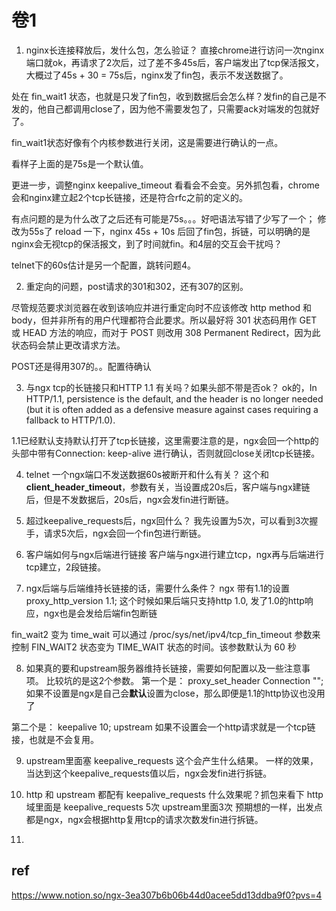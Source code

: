 # 卷1
1. nginx长连接释放后，发什么包，怎么验证？
直接chrome进行访问一次nginx端口就ok，再请求了2次后，过了差不多45s后，客户端发出了tcp保活报文，大概过了45s + 30 = 75s后，nginx发了fin包，表示不发送数据了。

处在 fin_wait1 状态，也就是只发了fin包，收到数据后会怎么样？发fin的自己是不发的，他自己都调用close了，因为他不需要发包了，只需要ack对端发的包就好了。

fin_wait1状态好像有个内核参数进行关闭，这是需要进行确认的一点。

看样子上面的是75s是一个默认值。

更进一步，调整nginx keepalive_timeout 看看会不会变。另外抓包看，chrome会和nginx建立起2个tcp长链接，还是符合rfc之前的定义的。

有点问题的是为什么改了之后还有可能是75s。。。好吧语法写错了少写了一个；
修改为55s了 reload 一下，nginx 45s + 10s 后回了fin包，拆链，可以明确的是nginx会无视tcp的保活报文，到了时间就fin。和4层的交互会干扰吗？

telnet下的60s估计是另一个配置，跳转问题4。

2. 重定向的问题，post请求的301和302，还有307的区别。

尽管规范要求浏览器在收到该响应并进行重定向时不应该修改 http method 和 body，但并非所有的用户代理都符合此要求。所以最好将 301 状态码用作 GET 或 HEAD 方法的响应，而对于 POST 则改用 308 Permanent Redirect，因为此状态码会禁止更改请求方法。

POST还是得用307的。。配置待确认




3. 与ngx tcp的长链接只和HTTP 1.1 有关吗？如果头部不带是否ok？
ok的，In HTTP/1.1, persistence is the default, and the header is no longer needed (but it is often added as a defensive measure against cases requiring a fallback to HTTP/1.0).

1.1已经默认支持默认打开了tcp长链接，这里需要注意的是，ngx会回一个http的头部中带有Connection: keep-alive 进行确认，否则就回close关闭tcp长链接。

4. telnet 一个ngx端口不发送数据60s被断开和什么有关？
这个和**client_header_timeout**，参数有关，当设置成20s后，客户端与ngx建链后，但是不发数据后，20s后，ngx会发fin进行断链。

5. 超过keepalive_requests后，ngx回什么？
我先设置为5次，可以看到3次握手，请求5次后，ngx会回一个fin包进行断链。

6. 客户端如何与ngx后端进行链接
客户端与ngx进行建立tcp，ngx再与后端进行tcp建立，2段链接。

7. ngx后端与后端维持长链接的话，需要什么条件？
ngx 带有1.1的设置 proxy_http_version 1.1;
这个时候如果后端只支持http 1.0, 发了1.0的http响应，ngx也是会发给后端fin包断链

fin_wait2 变为 time_wait 可以通过 /proc/sys/net/ipv4/tcp_fin_timeout 参数来控制 FIN_WAIT2 状态变为 TIME_WAIT 状态的时间。该参数默认为 60 秒

8. 如果真的要和upstream服务器维持长链接，需要如何配置以及一些注意事项。
比较坑的是这2个参数。
第一个是：
proxy_set_header Connection ""; 
如果不设置是ngx是自己会**默认**设置为close，那么即便是1.1的http协议也没用了

第二个是：
keepalive 10;
upstream 如果不设置会一个http请求就是一个tcp链接，也就是不会复用。

9. upstream里面塞 keepalive_requests 这个会产生什么结果。
一样的效果，当达到这个keepalive_requests值以后，ngx会发fin进行拆链。


10. http 和 upstream 都配有 keepalive_requests 什么效果呢？抓包来看下
http 域里面是 keepalive_requests 5次
upstream里面3次
预期想的一样，出发点都是ngx，ngx会根据http复用tcp的请求次数发fin进行拆链。

11. 

## ref
https://www.notion.so/ngx-3ea307b6b06b44d0acee5dd13ddba9f0?pvs=4
